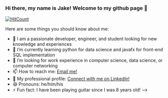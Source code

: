### Hi there, my name is Jake! Welcome to my github page 👋

[![HitCount](http://hits.dwyl.com/jakebalsamo/jakebalsamo.svg)](http://hits.dwyl.com/jakebalsamo/jakebalsamo)

Here are some things you should know about me:

- 🔭 I am a passionate developer, engineer, and student looking for new knowledge and experiences
- 🌱 I’m currently learning python for data science and javafx for front-end SQL implementation
- 👯 I’m looking for work experience in computer science, data science, or computer networking
- 📫 How to reach me: <a href="mailto:balsamoj@wit.edu">Email me!</a>
- 👔 My professional profile: [Connect with me on LinkedIn!](https://www.linkedin.com/in/jakebalsamo/)
- 😄 Pronouns: he/him/his
- ⚡ Fun fact: I have been playing guitar since I was 8 years old!
-->

